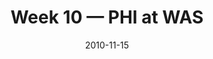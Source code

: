 ---
layout: game
title: Week 10 — PHI at WAS
season: 2010
game_id: 2010_10_PHI_WAS
week: 10
date: 2010-11-15
home_team: WAS
away_team: PHI
final_home: 
final_away: 
pbp_url: /assets/data/pbp/2010/2010_10_PHI_WAS.csv.gz
---